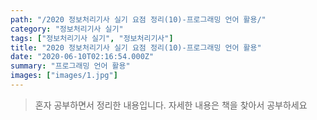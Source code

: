 ```yaml
---
path: "/2020 정보처리기사 실기 요점 정리(10)-프로그래밍 언어 활용/"
category: "정보처리기사 실기"
tags: ["정보처리기사 실기", "정보처리기사"]
title: "2020 정보처리기사 실기 요점 정리(10)-프로그래밍 언어 활용"
date: "2020-06-10T02:16:54.000Z"
summary: "프로그래밍 언어 활용"
images: ["images/1.jpg"]
---
```


> 혼자 공부하면서 정리한 내용입니다. 자세한 내용은 책을 찾아서 공부하세요
